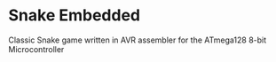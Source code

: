 # Snake Embedded
Classic Snake game written in AVR assembler for the ATmega128 8-bit Microcontroller
